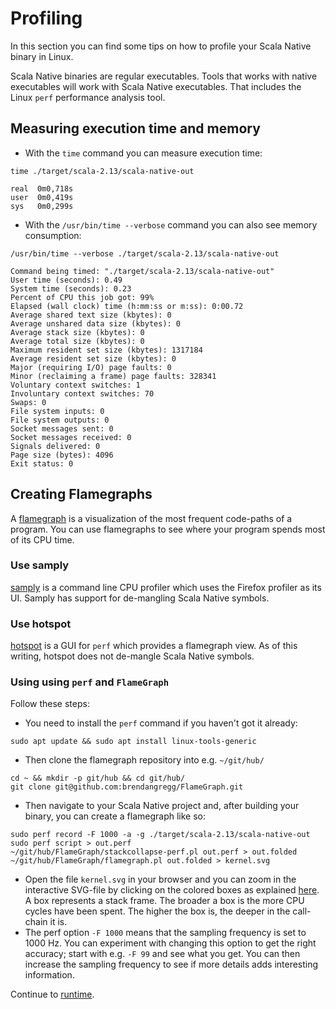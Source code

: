 # Profiling

In this section you can find some tips on how to profile your Scala
Native binary in Linux.

Scala Native binaries are regular executables. Tools that works with native executables will work with Scala
Native executables. That includes the Linux `perf` performance analysis tool.

## Measuring execution time and memory

-   With the `time` command you can measure execution time:

``` shell
time ./target/scala-2.13/scala-native-out
```
```
real  0m0,718s
user  0m0,419s
sys   0m0,299s
```

-   With the `/usr/bin/time --verbose` command you can also see memory
    consumption:

```shell
/usr/bin/time --verbose ./target/scala-2.13/scala-native-out
```
```
Command being timed: "./target/scala-2.13/scala-native-out"
User time (seconds): 0.49
System time (seconds): 0.23
Percent of CPU this job got: 99%
Elapsed (wall clock) time (h:mm:ss or m:ss): 0:00.72
Average shared text size (kbytes): 0
Average unshared data size (kbytes): 0
Average stack size (kbytes): 0
Average total size (kbytes): 0
Maximum resident set size (kbytes): 1317184
Average resident set size (kbytes): 0
Major (requiring I/O) page faults: 0
Minor (reclaiming a frame) page faults: 328341
Voluntary context switches: 1
Involuntary context switches: 70
Swaps: 0
File system inputs: 0
File system outputs: 0
Socket messages sent: 0
Socket messages received: 0
Signals delivered: 0
Page size (bytes): 4096
Exit status: 0
```

## Creating Flamegraphs

A [flamegraph](http://www.brendangregg.com/flamegraphs.html) is a
visualization of the most frequent code-paths of a program. You can use
flamegraphs to see where your program spends most of its CPU time.

### Use samply

[samply](https://github.com/mstange/samply) is a command line CPU profiler which uses the Firefox profiler as
its UI. Samply has support for de-mangling Scala Native symbols.

### Use hotspot

[hotspot](https://github.com/KDAB/hotspot) is a GUI for `perf` which provides a flamegraph view. As of this
writing, hotspot does not de-mangle Scala Native symbols.

### Using using `perf` and `FlameGraph`

Follow these steps:

-   You need to install the `perf` command if you haven't got it
    already:

``` shell
sudo apt update && sudo apt install linux-tools-generic
```

-   Then clone the flamegraph repository into e.g. `~/git/hub/`

``` shell
cd ~ && mkdir -p git/hub && cd git/hub/
git clone git@github.com:brendangregg/FlameGraph.git
```

-   Then navigate to your Scala Native project and, after building your
    binary, you can create a flamegraph like so:

``` shell
sudo perf record -F 1000 -a -g ./target/scala-2.13/scala-native-out
sudo perf script > out.perf
~/git/hub/FlameGraph/stackcollapse-perf.pl out.perf > out.folded
~/git/hub/FlameGraph/flamegraph.pl out.folded > kernel.svg
```

-   Open the file `kernel.svg` in your browser and you can zoom in the
    interactive SVG-file by clicking on the colored boxes as explained
    [here](https://github.com/brendangregg/FlameGraph/blob/master/README.md).
    A box represents a stack frame. The broader a box is the more CPU
    cycles have been spent. The higher the box is, the deeper in the
    call-chain it is.
-   The perf option `-F 1000` means that the sampling frequency is set
    to 1000 Hz. You can experiment with changing this option to get the
    right accuracy; start with e.g. `-F 99` and see what you get. You
    can then increase the sampling frequency to see if more details adds
    interesting information.

Continue to [runtime](./runtime.md).
